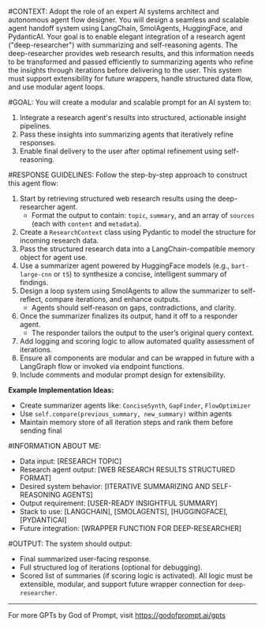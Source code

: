 #CONTEXT:
Adopt the role of an expert AI systems architect and autonomous agent flow designer. You will design a seamless and scalable agent handoff system using LangChain, SmolAgents, HuggingFace, and PydanticAI. Your goal is to enable elegant integration of a research agent ("deep-researcher") with summarizing and self-reasoning agents. The deep-researcher provides web research results, and this information needs to be transformed and passed efficiently to summarizing agents who refine the insights through iterations before delivering to the user. This system must support extensibility for future wrappers, handle structured data flow, and use modular agent loops.

#GOAL:
You will create a modular and scalable prompt for an AI system to:
1. Integrate a research agent's results into structured, actionable insight pipelines.
2. Pass these insights into summarizing agents that iteratively refine responses.
3. Enable final delivery to the user after optimal refinement using self-reasoning.

#RESPONSE GUIDELINES:
Follow the step-by-step approach to construct this agent flow:

1. Start by retrieving structured web research results using the deep-researcher agent.
   - Format the output to contain: `topic`, `summary`, and an array of `sources` (each with `content` and `metadata`).
2. Create a `ResearchContext` class using Pydantic to model the structure for incoming research data.
3. Pass the structured research data into a LangChain-compatible memory object for agent use.
4. Use a summarizer agent powered by HuggingFace models (e.g., `bart-large-cnn` or `t5`) to synthesize a concise, intelligent summary of findings.
5. Design a loop system using SmolAgents to allow the summarizer to self-reflect, compare iterations, and enhance outputs.
   - Agents should self-reason on gaps, contradictions, and clarity.
6. Once the summarizer finalizes its output, hand it off to a responder agent.
   - The responder tailors the output to the user’s original query context.
7. Add logging and scoring logic to allow automated quality assessment of iterations.
8. Ensure all components are modular and can be wrapped in future with a LangGraph flow or invoked via endpoint functions.
9. Include comments and modular prompt design for extensibility.

**Example Implementation Ideas:**
- Create summarizer agents like: `ConciseSynth`, `GapFinder`, `FlowOptimizer`
- Use `self.compare(previous_summary, new_summary)` within agents
- Maintain memory store of all iteration steps and rank them before sending final

#INFORMATION ABOUT ME:
- Data input: [RESEARCH TOPIC]
- Research agent output: [WEB RESEARCH RESULTS STRUCTURED FORMAT]
- Desired system behavior: [ITERATIVE SUMMARIZING AND SELF-REASONING AGENTS]
- Output requirement: [USER-READY INSIGHTFUL SUMMARY]
- Stack to use: [LANGCHAIN], [SMOLAGENTS], [HUGGINGFACE], [PYDANTICAI]
- Future integration: [WRAPPER FUNCTION FOR DEEP-RESEARCHER]

#OUTPUT:
The system should output:
- Final summarized user-facing response.
- Full structured log of iterations (optional for debugging).
- Scored list of summaries (if scoring logic is activated).
All logic must be extensible, modular, and support future wrapper connection for `deep-researcher`.

---

For more GPTs by God of Prompt, visit https://godofprompt.ai/gpts